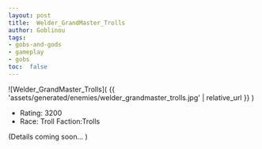 ```yaml
---
layout: post
title:  Welder_GrandMaster_Trolls
author: Goblinou
tags:
- gobs-and-gods
- gameplay
- gobs
toc:  false
---
```


![Welder_GrandMaster_Trolls]( {{ 'assets/generated/enemies/welder_grandmaster_trolls.jpg' | relative_url }} )
- Rating: 3200
- Race: Troll  Faction:Trolls

(Details coming soon... )